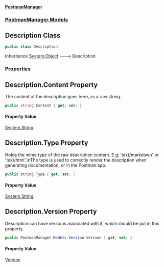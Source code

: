 #### [PostmanManager](PostmanManager.md 'PostmanManager')
### [PostmanManager.Models](PostmanManager.md#PostmanManager.Models 'PostmanManager.Models')

## Description Class

```csharp
public class Description
```

Inheritance [System.Object](https://docs.microsoft.com/en-us/dotnet/api/System.Object 'System.Object') &#129106; Description
### Properties

<a name='PostmanManager.Models.Description.Content'></a>

## Description.Content Property

The content of the description goes here, as a raw string.

```csharp
public string Content { get; set; }
```

#### Property Value
[System.String](https://docs.microsoft.com/en-us/dotnet/api/System.String 'System.String')

<a name='PostmanManager.Models.Description.Type'></a>

## Description.Type Property

Holds the mime type of the raw description content. 
E.g: 'text/markdown' or 'text/html'.\nThe type is 
used to correctly render the description when generating 
documentation, or in the Postman app.

```csharp
public string Type { get; set; }
```

#### Property Value
[System.String](https://docs.microsoft.com/en-us/dotnet/api/System.String 'System.String')

<a name='PostmanManager.Models.Description.Version'></a>

## Description.Version Property

Description can have versions associated with it, which should be put in this property.

```csharp
public PostmanManager.Models.Version Version { get; set; }
```

#### Property Value
[Version](Version.md 'PostmanManager.Models.Version')